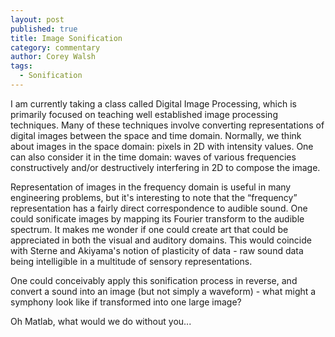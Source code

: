 ```yaml
---
layout: post
published: true
title: Image Sonification
category: commentary
author: Corey Walsh
tags: 
  - Sonification
---
```


I am currently taking a class called Digital Image Processing, which is primarily focused on teaching well established image processing techniques. Many of these techniques involve converting representations of digital images between the space and time domain. Normally, we think about images in the space domain: pixels in 2D with intensity values. One can also consider it in the time domain: waves of various frequencies constructively and/or destructively interfering in 2D to compose the image.

Representation of images in the frequency domain is useful in many engineering problems, but it's interesting to note that the “frequency” representation has a fairly direct correspondence to audible sound. One could sonificate images by mapping its Fourier transform to the audible spectrum. It makes me wonder if one could create art that could be appreciated in both the visual and auditory domains. This would coincide with Sterne and Akiyama's notion of plasticity of data - raw sound data being intelligible in a multitude of sensory representations.

One could conceivably apply this sonification process in reverse, and convert a sound into an image (but not simply a waveform) - what might a symphony look like if transformed into one large image? 

Oh Matlab, what would we do without you...